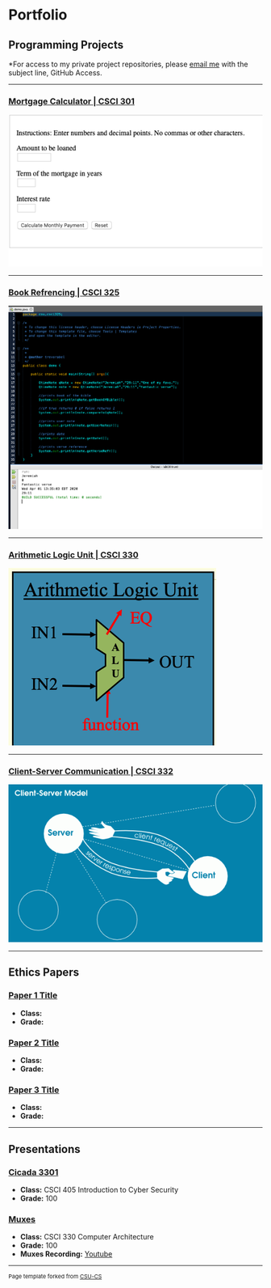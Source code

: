 Portfolio
=========

Programming Projects
--------------------

*For access to my private project repositories, please [email me](mailto:taabel@csustudent.net?subject=GitHub%20Access) with the subject line, GitHub Access.

---
### [Mortgage Calculator | CSCI 301](project1)

![Project 1 Thumbnail Name](images/mortgagecover.png)

---
### [Book Refrencing | CSCI 325](project1)

![Project 3 Thumbnail Name](images/bookreferencecover.png)

---
### [Arithmetic Logic Unit | CSCI 330](project1)

![Project 2 Thumbnail Name](images/alucover.png)

---
### [Client-Server Communication | CSCI 332](project1)

![Project 4 Thumbnail Name](images/client-server.png)

---

Ethics Papers
-------------

### [Paper 1 Title](/pdf/sample_presentation.pdf)

-   **Class:**  
-   **Grade:**

### [Paper 2 Title](/pdf/sample_presentation.pdf)

-   **Class:** 
-   **Grade:**

### [Paper 3 Title](/pdf/sample_presentation.pdf)

-   **Class:** 
-   **Grade:**

---

Presentations
-------------

### <a href="https://github.com/trevorabel/trevorabel.github.io/tree/master/powerpoints"> Cicada 3301 </a>

- **Class:** CSCI 405 Introduction to Cyber Security
- **Grade:** 100


### <a href="https://github.com/trevorabel/trevorabel.github.io/tree/master/powerpoints"> Muxes </a>

- **Class:** CSCI 330 Computer Architecture
- **Grade:** 100
- **Muxes Recording:** <a href="https://youtu.be/RlPTJElZgoQ"> Youtube </a>
---

<p style="font-size:11px">Page template forked from <a href="https://github.com/csu-cs/csci-portfolio">CSU-CS</a></p>
<!-- Remove above link if you don't want to attributive -->
